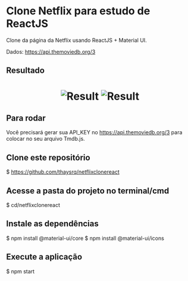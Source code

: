 # Clone Netflix para estudo de ReactJS

Clone da página da Netflix usando ReactJS + Material UI.

Dados: https://api.themoviedb.org/3
## Resultado
<h1 align="center">
  <img alt="Result" title="Result" src="/result1.png" />
  <img alt="Result" title="Result" src="/result2.png" />
</h1>

## Para rodar
Você precisará gerar sua API_KEY no https://api.themoviedb.org/3 para colocar no seu arquivo Tmdb.js.
## Clone este repositório
$ https://github.com/thaysrq/netflixclonereact
## Acesse a pasta do projeto no terminal/cmd
$ cd/netflixclonereact
## Instale as dependências
$ npm install @material-ui/core
$ npm install @material-ui/icons
## Execute a aplicação
$ npm start